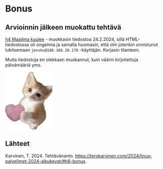 # Bonus

## Arvioinnin jälkeen muokattu tehtävä

[h4 Maailma kuulee](https://github.com/haksutin/linux-server/blob/main/h4.md) - muokkasin tiedostoa 24.2.2024, sillä HTML-tiedostossa oli ongelmia ja samalla huomasin, että olin jotenkin onnistunut lukitsemaan `jensku@188.166.26.176` -käyttäjän. Korjasin tilanteen.

Muita tiedostoja en olekkaan muokannut, kuin väärin kirjoitettuja päivämääriä yms.

![kismis](images/kismis.jpg)

## Lähteet

Karvinen, T. 2024. Tehtävänanto. https://terokarvinen.com/2024/linux-palvelimet-2024-alkukevat/#h8-bonus.
